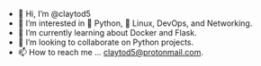 - 👋 Hi, I’m @claytod5
- 👀 I’m interested in 🐍 Python, 🐧 Linux, DevOps, and Networking.
- 🌱 I’m currently learning about Docker and Flask.
- 💞️ I’m looking to collaborate on Python projects.
- 📫 How to reach me ... claytod5@protonmail.com.

<!---
claytod5/claytod5 is a ✨ special ✨ repository because its `README.md` (this file) appears on your GitHub profile.
You can click the Preview link to take a look at your changes.
--->
